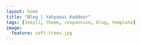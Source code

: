 ```yaml
---
layout: home
title: "Blog | Yahyaoui Kaddour"
tags: [Jekyll, theme, responsive, blog, template]
image:
  feature: soft-trees.jpg
---
```

